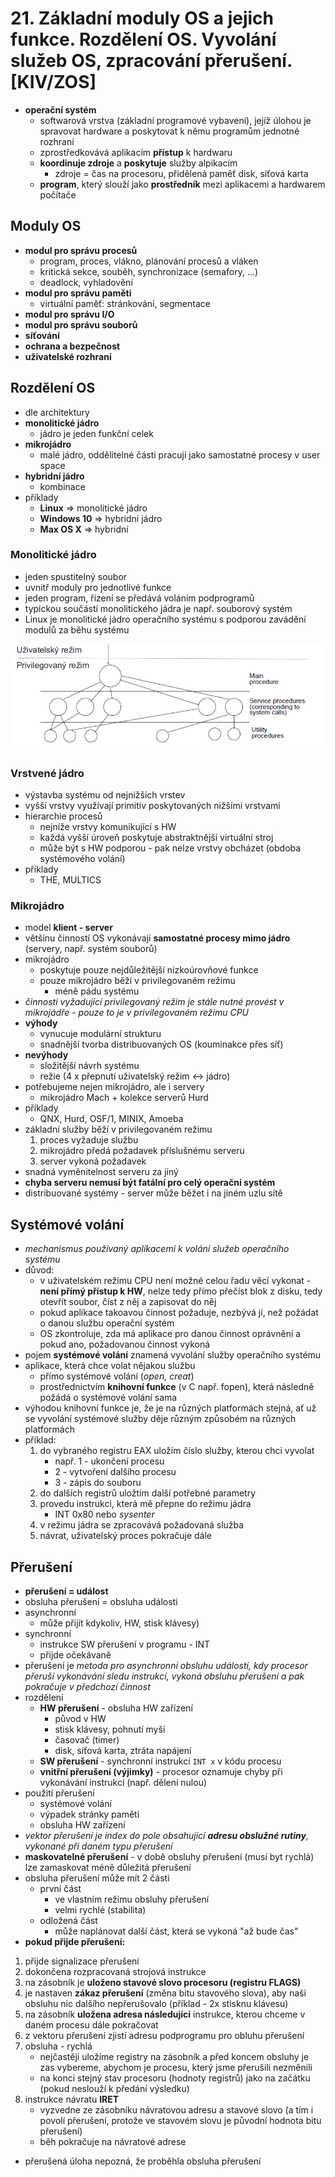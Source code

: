 # 21. Základní moduly OS a jejich funkce. Rozdělení OS. Vyvolání služeb OS, zpracování přerušení. [KIV/ZOS]

- **operační systém**
    - softwarová vrstva (základní programové vybavení), jejíž úlohou je spravovat hardware a poskytovat k němu programům jednotné rozhraní
    - zprostředkovává aplikacím **přístup** k hardwaru
    - **koordinuje zdroje** a **poskytuje** služby alpikacím
        - zdroje = čas na procesoru, přidělená paměť disk, síťová karta
    - **program**, který slouží jako **prostředník** mezi aplikacemi a hardwarem počítače

## Moduly OS

- **modul pro správu procesů**
    - program, proces, vlákno, plánování procesů a vláken
    - kritická sekce, souběh, synchronizace (semafory, ...)
    - deadlock, vyhladovění
- **modul pro správu paměti**
    - virtuální paměť: stránkování, segmentace
- **modul pro správu I/O**
- **modul pro správu souborů**
- **síťování**
- **ochrana a bezpečnost**
- **uživatelské rozhraní**

## Rozdělení OS

- dle architektury
- **monolitické jádro**
    - jádro je jeden funkční celek
- **mikrojádro**
    - malé jádro, oddělitelné části pracují jako samostatné procesy v user space
- **hybridní jádro**
    - kombinace
- příklady
    - **Linux** => monolitické jádro
    - **Windows 10** => hybridní jádro
    - **Max OS X** => hybridní

### Monolitické jádro
- jeden spustitelný soubor
- uvnitř moduly pro jednotlivé funkce
- jeden program, řízení se předává voláním podprogramů
- typickou součástí monolitického jádra je např. souborový systém
- Linux je monolitické jádro operačního systému s podporou zavádění modulů za běhu systému

![](img/mono_core.png)

### Vrstvené jádro

- výstavba systému od nejnižších vrstev
- vyšší vrstvy využívají primitiv poskytovaných nižšími vrstvami
- hierarchie procesů
    - nejníže vrstvy komunikující s HW
    - každá vyšší úroveň poskytuje abstraktnější virtuální stroj
    - může být s HW podporou - pak nelze vrstvy obcházet (obdoba systémového volání)
- příklady
    - THE, MULTICS

### Mikrojádro

- model **klient - server**
- většinu činností OS vykonávají **samostatné procesy mimo jádro** (servery, např. systém souborů)
- mikrojádro
    - poskytuje pouze nejdůležitější nízkoúrovňové funkce
    - pouze mikrojádro běží v privilegovaném režimu
        - méně pádu systému
- _činnosti vyžadující privilegovaný režim je stále nutné provést v mikrojádře - pouze to je v privilegovaném režimu CPU_
- **výhody**
    - vynucuje modulární strukturu
    - snadnější tvorba distribuovaných OS (kouminakce přes síť)
- **nevýhody**
    - složitější návrh systému
    - režie (4 x přepnutí uživatelský režim <-> jádro)
- potřebujeme nejen mikrojádro, ale i servery
    - mikrojádro Mach + kolekce serverů Hurd
- příklady
    - QNX, Hurd, OSF/1, MINIX, Amoeba
- základní služby běží v privilegovaném režimu
    1. proces vyžaduje službu
    2. mikrojádro předá požadavek příslušnému serveru
    3. server vykoná požadavek
- snadná vyměnitelnost serveru za jiný
- **chyba serveru nemusí být fatální pro celý operační systém**
- distribuované systémy - server může běžet i na jiném uzlu sítě

## Systémové volání

- _mechanismus používaný aplikacemi k volání služeb operačního systému_
- důvod:
    - v uživatelském režimu CPU není možné celou řadu věcí vykonat - **není přímý přístup k HW**, nelze tedy přímo přečíst blok z disku, tedy otevřít soubor, číst z něj a zapisovat do něj
    - pokud aplikace takoavou činnost požaduje, nezbývá jí, než požádat o danou službu operační systém
    - OS zkontroluje, zda má aplikace pro danou činnost oprávnění a pokud ano, požadovanou činnost vykoná
- pojem **systémové volání** znamená vyvolání služby operačního systému
- aplikace, která chce volat nějakou službu
    - přímo systémové volání (_open, creat_)
    - prostřednictvím **knihovní funkce** (v C např. fopen), která následně požádá o systémové volání sama
- výhodou knihovní funkce je, že je na různých platformách stejná, ať už se vyvolání systémové služby děje různým způsobém na různých platformách
- příklad:
    1. do vybraného registru EAX uložím číslo služby, kterou chci vyvolat
        - např. 1 - ukončení procesu
        - 2 - vytvoření dalšího procesu
        - 3 - zápis do souboru
    2. do dalších registrů uložtím další potřebné parametry
    3. provedu instrukci, která mě přepne do režimu jádra
        - INT 0x80 nebo _sysenter_
    4. v režimu jádra se zpracovává požadovaná služba
    5. návrat, uživatelský proces pokračuje dále

## Přerušení

- **přerušení = událost**
- obsluha přerušení = obsluha události
- asynchronní 
    - může přijít kdykoliv, HW, stisk klávesy)
- synchronní 
    - instrukce SW přerušení v programu - INT
    - přijde očekávaně
- přerušení je _metoda pro asynchronní obsluhu událostí, kdy procesor přeruší vykonávání sledu instrukcí, vykoná obsluhu přerušení a pak pokračuje v předchozí činnost_
- rozdělení
    - **HW přerušení** - obsluha HW zařízení
        - původ v HW
        - stisk klávesy, pohnutí myší
        - časovač (timer)
        - disk, síťová karta, ztráta napájení
    - **SW přerušení** - synchronní instrukcí `INT x` v kódu procesu
    - **vnitřní přerušení (výjimky)** - procesor oznamuje chyby při vykonávání instrukcí (např. dělení nulou)
- použití přerušení
    - systémové volání
    - výpadek stránky paměti
    - obsluha HW zařízení
- _vektor přerušení je index do pole obsahující **adresu obslužné rutiny**, vykonané při daném typu přerušení_
- **maskovatelné přerušení** - v době obsluhy přerušení (musí byt rychlá) lze zamaskovat méně důležitá přerušení
- obsluha přerušení může mít 2 části
    - první část
        - ve vlastním režimu obsluhy přerušení
        - velmi rychlé (stabilita)
    - odložená část
        - může naplánovat další část, která se vykoná "až bude čas"
- **pokud přijde přerušení:**
1. přijde signalizace přerušení
2. dokončena rozpracovaná strojová instrukce
3. na zásobník je **uloženo stavové slovo procesoru (registru FLAGS)**
4. je nastaven **zákaz přerušení** (změna bitu stavového slova), aby naši obsluhu nic dalšího nepřerušovalo (příklad - 2x stisknu klávesu)
5. na zásobník **uložena adresa následující** instrukce, kterou chceme v daném procesu dále pokračovat
6. z vektoru přerušení zjistí adresu podprogramu pro obluhu přerušení
7. obsluha - rychlá
    - nejčastěji uložíme registry na zásobník a před koncem obsluhy je zas vybereme, abychom je procesu, který jsme přerušili nezměnili
    - na konci stejný stav procesoru (hodnoty registrů) jako na začátku (pokud neslouží k předání výsledku)
8. instrukce návratu **IRET**
    - vyzvedne ze zásobníku návratovou adresu a stavové slovo (a tím i povolí přerušení, protože ve stavovém slovu je původní hodnota bitu přerušení)
    - běh pokračuje na návratové adrese
- přerušená úloha nepozná, že proběhla obsluha přerušení
